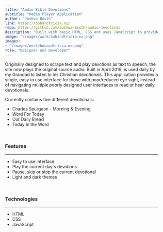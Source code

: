 ```yaml
---
title: "Audio Bible Devotions"
subtitle: "Media Player Application"
author: "Joshua Booth"
link: https://bobandtricia.nz/
repo: https://github.com/Joshua-Booth/audio-devotions
description: "Built with basic HTML, CSS and uses JavaScript to provide full functionality to the site."
image: "/images/work/bobandtricia.nz.png"
images:
- "/images/work/bobandtricia.nz.png"
role: "Designer and Developer"
---
```


Originally designed to scrape text and play devotions as text to speech, the site now plays the original source audio. Built in April 2019, is used daily by my Grandad to listen to his Christian devotionals. This application provides a single, easy to use interface for those with poor/reduced eye sight, instead of navigating multiple poorly designed user interfaces to read or hear daily devotionals.

Currently contains five different devotionals:

* Charles Spurgeon - Morning & Evening
* Word For Today
* Our Daily Bread
* Today in the Word

<br>

### Features

---

* Easy to use interface
* Play the current day's devotions
* Pause, skip or stop the current devotional
* Light and dark themes

<br>

### Technologies

---

* HTML
* CSS
* JavaScript